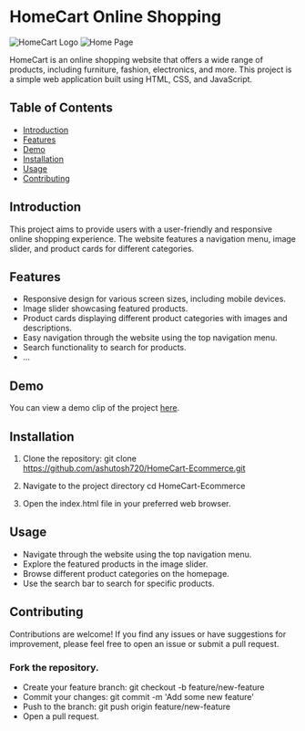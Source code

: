 # HomeCart Online Shopping

![HomeCart Logo](https://github.com/ashutosh720/HomeCart-Ecommerce/assets/112875409/90b1f0ab-821c-4aab-bf85-163fcf7cd916)
![Home Page](https://github.com/ashutosh720/HomeCart-Ecommerce/assets/112875409/974ac6e7-d638-4a1f-ac71-5932ecb19915)

 

HomeCart is an online shopping website that offers a wide range of products, including furniture, fashion, electronics, and more. This project is a simple web application built using HTML, CSS, and JavaScript.

## Table of Contents

- [Introduction](#Introduction)
- [Features](#features)
- [Demo](#demo)
- [Installation](#installation)
- [Usage](#usage)
- [Contributing](#contributing)


## Introduction

This project aims to provide users with a user-friendly and responsive online shopping experience. The website features a navigation menu, image slider, and product cards for different categories.

## Features

- Responsive design for various screen sizes, including mobile devices.
- Image slider showcasing featured products.
- Product cards displaying different product categories with images and descriptions.
- Easy navigation through the website using the top navigation menu.
- Search functionality to search for products.
- ...

## Demo

You can view a  demo clip of the project [here](https://github.com/ashutosh720/HomeCart-Ecommerce/blob/main/HomeCart%20E-commerce/HCREC.mp4). 

## Installation

1. Clone the repository:
   git clone https://github.com/ashutosh720/HomeCart-Ecommerce.git

2. Navigate to the project directory
   cd HomeCart-Ecommerce

3. Open the index.html file in your preferred web browser.

## Usage

- Navigate through the website using the top navigation menu.
- Explore the featured products in the image slider.
- Browse different product categories on the homepage.
- Use the search bar to search for specific products.

## Contributing

Contributions are welcome! If you find any issues or have suggestions for improvement, please feel free to open an issue or submit a pull request.

### Fork the repository.
- Create your feature branch: git checkout -b feature/new-feature
- Commit your changes: git commit -m 'Add some new feature'
- Push to the branch: git push origin feature/new-feature
- Open a pull request.




